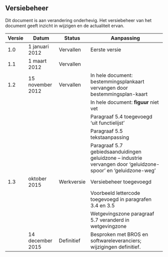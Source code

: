 <h2>Versiebeheer</h2>
Dit document is aan verandering onderhevig. Het versiebeheer van het document
geeft inzicht in wijzigen en de actualiteit ervan.

| **Versie** | **Datum**        | **Status** | **Aanpassing**                                                                                                 |
|------------|------------------|------------|----------------------------------------------------------------------------------------------------------------|
| 1.0        | 1 januari 2012   | Vervallen  | Eerste versie                                                                                                  |
| 1.1        | 1 maart 2012     | Vervallen  |                                                                                                                |
| 1.2        | 15 november 2012 | Vervallen  | In hele document: bestemmingsplankaart vervangen door bestemmingsplan-kaart                                    |
|            |                  |            | In hele document: **figuur** niet vet                                                                          |
|            |                  |            | Paragraaf 5.4 toegevoegd ‘uit functielijst’                                                                    |
|            |                  |            | Paragraaf 5.5 tekstaanpassing                                                                                  |
|            |                  |            | Paragraaf 5.7 gebiedsaanduidingen geluidzone – industrie vervangen door ‘geluidzone-spoor’ en ‘geluidzone-weg’ |
| 1.3        | oktober 2015     | Werkversie | Versiebeheer toegevoegd                                                                                        |
|            |                  |            | Voorbeeld lettercode toegevoegd in paragrafen 3.4 en 3.5                                                       |
|            |                  |            | Wetgevingszone paragraaf 5.7 veranderd in wetgevingzone                                                        |
|            | 14 december 2015 | Definitief | Besproken met BROS en softwareleveranciers; wijzigingen definitief.                                            |
